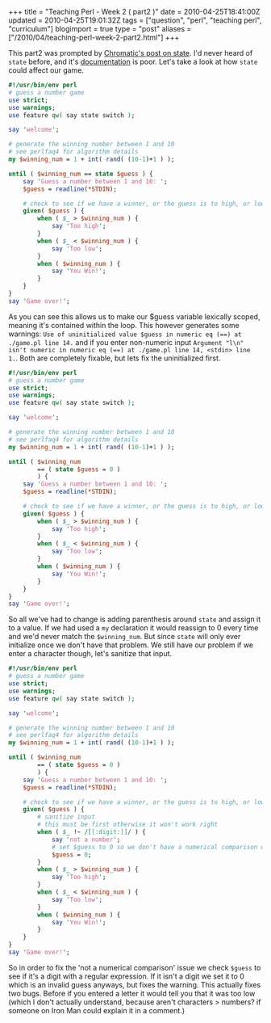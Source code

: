+++
title = "Teaching Perl - Week 2 ( part2 )"
date = 2010-04-25T18:41:00Z
updated = 2010-04-25T19:01:32Z
tags = ["question",  "perl", "teaching perl", "curriculum"]
blogimport = true 
type = "post"
aliases = ["/2010/04/teaching-perl-week-2-part2.html"]
+++

This part2 was prompted by [Chromatic's post on state][chromatic]. I'd never heard of `state` before, and it's
[documentation][state] is poor. Let's take a look at how `state` could affect our game.
```perl
#!/usr/bin/env perl
# guess a number game
use strict;
use warnings;
use feature qw( say state switch );

say 'welcome';

# generate the winning number between 1 and 10
# see perlfaq4 for algorithm details
my $winning_num = 1 + int( rand( (10-1)+1 ) );

until ( $winning_num == state $guess ) {
    say 'Guess a number between 1 and 10: ';
    $guess = readline(*STDIN);

    # check to see if we have a winner, or the guess is to high, or low.
    given( $guess ) {
        when ( $_ > $winning_num ) {
            say 'Too high';
        }
        when ( $_ < $winning_num ) {
            say 'Too low';
        }
        when ( $winning_num ) {
            say 'You Win!';
        }
    }
}
say 'Game over!';
```
As you can see this allows us to make our $guess variable lexically scoped, meaning it's contained within the loop.
This however generates some warnings: `Use of uninitialized value $guess in numeric eq (==) at ./game.pl line 14.` and
if you enter non-numeric input `Argument "l\n" isn't numeric in numeric eq (==) at ./game.pl line 14, <stdin> line 1.`.
Both are completely fixable, but lets fix the uninitialized first.
```perl
#!/usr/bin/env perl
# guess a number game
use strict;
use warnings;
use feature qw( say state switch );

say 'welcome';

# generate the winning number between 1 and 10
# see perlfaq4 for algorithm details
my $winning_num = 1 + int( rand( (10-1)+1 ) );

until ( $winning_num
        == ( state $guess = 0 )
        ) {
    say 'Guess a number between 1 and 10: ';
    $guess = readline(*STDIN);

    # check to see if we have a winner, or the guess is to high, or low.
    given( $guess ) {
        when ( $_ > $winning_num ) {
            say 'Too high';
        }
        when ( $_ < $winning_num ) {
            say 'Too low';
        }
        when ( $winning_num ) {
            say 'You Win!';
        }
    }
}
say 'Game over!';
```
So all we've had to change is adding parenthesis around `state` and assign it to a value. If we had used a `my`
declaration it would reassign to 0 every time and we'd never match the `$winning_num`. But since `state` will only ever
initialize once we don't have that problem. We still have our problem if we enter a character though, let's sanitize
that input.
```perl
#!/usr/bin/env perl
# guess a number game
use strict;
use warnings;
use feature qw( say state switch );

say 'welcome';

# generate the winning number between 1 and 10
# see perlfaq4 for algorithm details
my $winning_num = 1 + int( rand( (10-1)+1 ) );

until ( $winning_num
        == ( state $guess = 0 )
        ) {
    say 'Guess a number between 1 and 10: ';
    $guess = readline(*STDIN);

    # check to see if we have a winner, or the guess is to high, or low.
    given( $guess ) {
        # sanitize input
        # this must be first otherwise it won't work right
        when ( $_ !~ /[[:digit:]]/ ) {
            say 'not a number';
            # set $guess to 0 so we don't have a numerical comparison warning
            $guess = 0;
        }
        when ( $_ > $winning_num ) {
            say 'Too high';
        }
        when ( $_ < $winning_num ) {
            say 'Too low';
        }
        when ( $winning_num ) {
            say 'You Win!';
        }
    }
}
say 'Game over!';
```

So in order to fix the 'not a numerical comparison' issue we check `$guess` to see if it's a digit with a regular
expression. If it isn't a digit we set it to 0 which is an invalid guess anyways, but fixes the warning. This actually
fixes two bugs. Before if you entered a letter it would tell you that it was too low (which I don't actually
understand, because aren't characters > numbers? if someone on Iron Man could explain it in a comment.)

[chromatic]: http://www.modernperlbooks.com/mt/2010/04/state-and-the-syntax-of-encapsulation.html
[state]: http://perldoc.perl.org/functions/state.html
